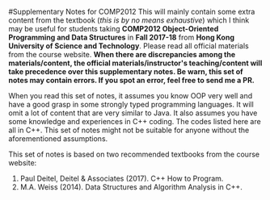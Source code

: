 #Supplementary Notes for COMP2012
This will mainly contain some extra content from the textbook (*this is by no means exhaustive*) which I think may be useful for students taking **COMP2012 Object-Oriented Programming and Data Structures** in **Fall 2017-18** from **Hong Kong University of Science and Technology**. Please read all official materials from the course website. **When there are discrepancies among the materials/content, the official materials/instructor's teaching/content will take precedence over this supplementary notes. Be warn, this set of notes may contain errors. If you spot an error, feel free to send me a PR.**

When you read this set of notes, it assumes you know OOP very well and have a good grasp in some strongly typed programming languages. It will omit a lot of content that are very similar to Java. It also assumes you have some knowledge and experiences in C\+\+ coding. The codes listed here are all in C\+\+. This set of notes might not be suitable for anyone without the aforementioned assumptions.

This set of notes is based on two recommended textbooks from the course website:
1. Paul Deitel, Deitel & Associates (2017). C\+\+ How to Program.
2. M.A. Weiss (2014). Data Structures and Algorithm Analysis in C\+\+.

